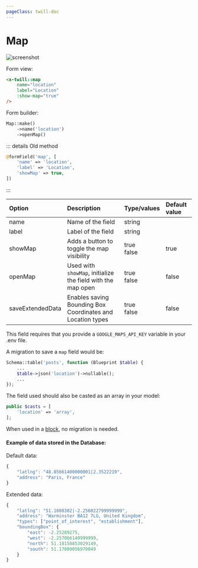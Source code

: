 ```yaml
---
pageClass: twill-doc
---
```


# Map

![screenshot](/docs/_media/map.png)

Form view:
```html
<x-twill::map
    name="location"
    label="Location"
    :show-map="true"
/>
```

Form builder:
```php
Map::make()
    ->name('location')
    ->openMap()
```

::: details Old method
```php
@formField('map', [
    'name' => 'location',
    'label' => 'Location',
    'showMap' => true,
])
```
:::

| Option           | Description                                                 | Type/values     | Default value |
|:-----------------|:------------------------------------------------------------|:----------------|:--------------|
| name             | Name of the field                                           | string          |               |
| label            | Label of the field                                          | string          |               |
| showMap          | Adds a button to toggle the map visibility                  | true<br />false | true          |
| openMap          | Used with `showMap`, initialize the field with the map open | true<br />false | false         |
| saveExtendedData | Enables saving Bounding Box Coordinates and Location types  | true<br />false | false         |

This field requires that you provide a `GOOGLE_MAPS_API_KEY` variable in your .env file.

A migration to save a `map` field would be:

```php
Schema::table('posts', function (Blueprint $table) {
    ...
    $table->json('location')->nullable();
    ...
});
```

The field used should also be casted as an array in your model:

```php
public $casts = [
    'location' => 'array',
];
```

When used in a [block](/block-editor/creating-a-block-editor.html), no migration is needed.

#### Example of data stored in the Database:

Default data:

```javascript
{
    "latlng": "48.85661400000001|2.3522219",
    "address": "Paris, France"
}
```

Extended data:

```javascript
{
    "latlng": "51.1808302|-2.256022799999999",
    "address": "Warminster BA12 7LG, United Kingdom",
    "types": ["point_of_interest", "establishment"],
    "boundingBox": {
        "east": -2.25289275,
        "west": -2.257066149999999,
        "north": 51.18158853029149,
        "south": 51.17889056970849
    }
}
```
